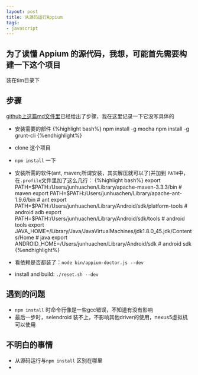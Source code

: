 ```yaml
---
layout: post
title: 从源码运行Appium
tags: 
- javascript
---
```


## 为了读懂 Appium 的源代码，我想，可能首先需要构建一下这个项目

装在tim目录下


## 步骤

[github上这篇md文件里](https://github.com/appium/appium/blob/master/docs/en/contributing-to-appium/appium-from-source.md)已经给出了步骤，我在这里记录一下它没写具体的

- 安装需要的部件
{%highlight bash%}
npm install -g mocha
npm install -g grunt-cli
{%endhighlight%}

- clone 这个项目

- `npm install` 一下

- 安装所需的软件(ant, maven;所谓安装，其实解压就可以了)并加到 `PATH`中，在`.profile`文件里加了这么几行：
{%highlight bash%}
export PATH=$PATH:/Users/junhuachen/Library/apache-maven-3.3.3/bin # maven
export PATH=$PATH:/Users/junhuachen/Library/apache-ant-1.9.6/bin # ant
export PATH=$PATH:/Users/junhuachen/Library/Android/sdk/platform-tools # android adb
export PATH=$PATH:/Users/junhuachen/Library/Android/sdk/tools # android tools
export JAVA_HOME=/Library/Java/JavaVirtualMachines/jdk1.8.0_45.jdk/Contents/Home # java
export ANDROID_HOME=/Users/junhuachen/Library/Android/sdk # android sdk
{%endhighlight%}
    
- 看依赖是否都装了：`node bin/appium-doctor.js --dev`

- install and build: `./reset.sh --dev`

## 遇到的问题

- `npm install` 时命令行像是一些gcc错误，不知道有没有影响
- 最后一步时，selendroid 装不上，不影响其他driver的使用，nexus5虚拟机可以使用

## 不明白的事情

- 从源码运行与`npm install` 区别在哪里
- 


